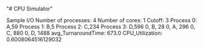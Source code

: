 "# CPU Simulator" 

Sample I/O
Number of processes: 4
Number of cores: 1
Cutoff: 3
Process 0: A,59
Process 1: B,5
Process 2: C,234
Process 3: D,596
0, B, 28
0, A, 296
0, C, 880
0, D, 1488
avg_TurnaroundTime: 673.0
CPU_Utilization: 0.6008064516129032